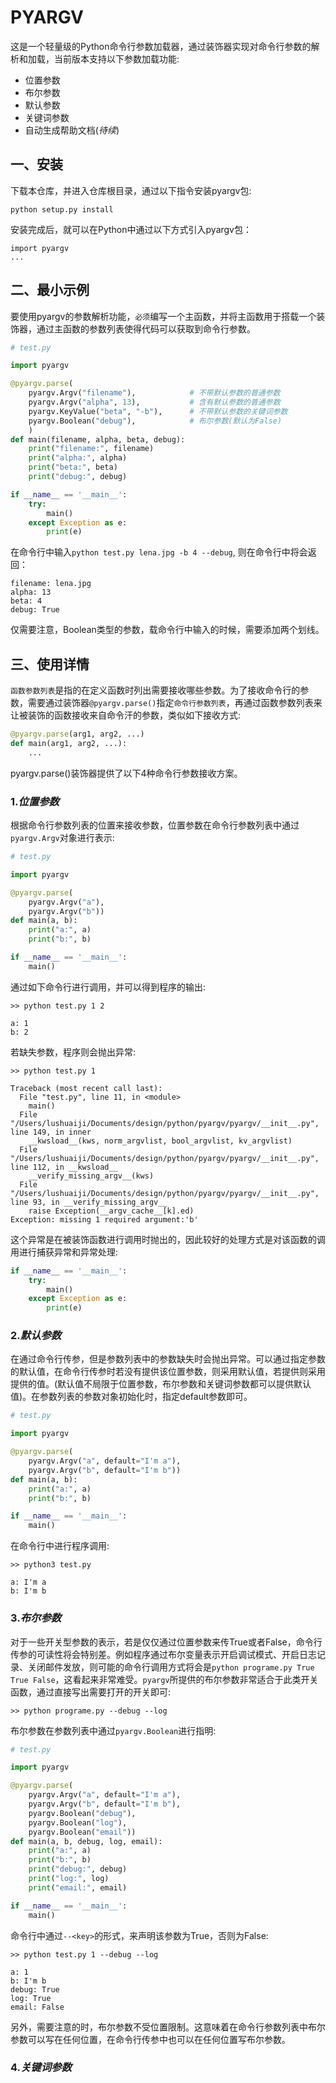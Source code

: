 # PYARGV
这是一个轻量级的Python命令行参数加载器，通过装饰器实现对命令行参数的解析和加载，当前版本支持以下参数加载功能:
* 位置参数
* 布尔参数
* 默认参数
* 关键词参数
* 自动生成帮助文档(*待续*)

## 一、安装
下载本仓库，并进入仓库根目录，通过以下指令安装pyargv包:
```
python setup.py install
```
安装完成后，就可以在Python中通过以下方式引入pyargv包：
```
import pyargv
...
```

## 二、最小示例
要使用pyargv的参数解析功能，`必须`编写一个主函数，并将主函数用于搭载一个装饰器，通过主函数的参数列表使得代码可以获取到命令行参数。
```python
# test.py

import pyargv

@pyargv.parse(
    pyargv.Argv("filename"),            # 不带默认参数的普通参数
    pyargv.Argv("alpha", 13),           # 含有默认参数的普通参数
    pyargv.KeyValue("beta", "-b"),      # 不带默认参数的关键词参数
    pyargv.Boolean("debug"),            # 布尔参数(默认为False)
    )
def main(filename, alpha, beta, debug):
    print("filename:", filename)
    print("alpha:", alpha)
    print("beta:", beta)
    print("debug:", debug)

if __name__ == '__main__':
    try:
        main()
    except Exception as e:
        print(e)
```
在命令行中输入`python test.py lena.jpg -b 4 --debug`, 则在命令行中将会返回：
```
filename: lena.jpg
alpha: 13
beta: 4
debug: True
```
仅需要注意，Boolean类型的参数，载命令行中输入的时候，需要添加两个划线。

## 三、使用详情
`函数参数列表`是指的在定义函数时列出需要接收哪些参数。为了接收命令行的参数，需要通过装饰器`@pyargv.parse()`指定`命令行参数列表`，再通过函数参数列表来让被装饰的函数接收来自命令汗的参数，类似如下接收方式:
```python
@pyargv.parse(arg1, arg2, ...)
def main(arg1, arg2, ...):
    ...
```
pyargv.parse()装饰器提供了以下4种命令行参数接收方案。
### 1.*位置参数*
根据命令行参数列表的位置来接收参数，位置参数在命令行参数列表中通过`pyargv.Argv`对象进行表示:
```python
# test.py

import pyargv

@pyargv.parse(
    pyargv.Argv("a"), 
    pyargv.Argv("b"))
def main(a, b):
    print("a:", a)
    print("b:", b)

if __name__ == '__main__':
    main()
```
通过如下命令行进行调用，并可以得到程序的输出:
```
>> python test.py 1 2

a: 1
b: 2
```
若缺失参数，程序则会抛出异常:
```
>> python test.py 1

Traceback (most recent call last):
  File "test.py", line 11, in <module>
    main()
  File "/Users/lushuaiji/Documents/design/python/pyargv/pyargv/__init__.py", line 149, in inner
    __kwsload__(kws, norm_argvlist, bool_argvlist, kv_argvlist)
  File "/Users/lushuaiji/Documents/design/python/pyargv/pyargv/__init__.py", line 112, in __kwsload__
    __verify_missing_argv__(kws)
  File "/Users/lushuaiji/Documents/design/python/pyargv/pyargv/__init__.py", line 93, in __verify_missing_argv__
    raise Exception(__argv_cache__[k].ed)
Exception: missing 1 required argument:'b'
```
这个异常是在被装饰函数进行调用时抛出的，因此较好的处理方式是对该函数的调用进行捕获异常和异常处理:
```python
if __name__ == '__main__':
    try:
        main()
    except Exception as e:
        print(e)
```
### 2.*默认参数*
在通过命令行传参，但是参数列表中的参数缺失时会抛出异常。可以通过指定参数的默认值，在命令行传参时若没有提供该位置参数，则采用默认值，若提供则采用提供的值。(默认值不局限于位置参数，布尔参数和关键词参数都可以提供默认值)。在参数列表的参数对象初始化时，指定default参数即可。
```python
# test.py

import pyargv

@pyargv.parse(
    pyargv.Argv("a", default="I'm a"), 
    pyargv.Argv("b", default="I'm b"))
def main(a, b):
    print("a:", a)
    print("b:", b)

if __name__ == '__main__':
    main()
```
在命令行中进行程序调用:
```
>> python3 test.py

a: I'm a
b: I'm b
```
### 3.*布尔参数*
对于一些开关型参数的表示，若是仅仅通过位置参数来传True或者False，命令行传参的可读性将会特别差。例如程序通过布尔变量表示开启调试模式、开启日志记录、关闭邮件发放，则可能的命令行调用方式将会是`python programe.py True True False`，这看起来非常难受。`pyargv`所提供的布尔参数非常适合于此类开关函数，通过直接写出需要打开的开关即可:
```
>> python programe.py --debug --log
```
布尔参数在参数列表中通过`pyargv.Boolean`进行指明:
```python
# test.py

import pyargv

@pyargv.parse(
    pyargv.Argv("a", default="I'm a"), 
    pyargv.Argv("b", default="I'm b"),
    pyargv.Boolean("debug"),
    pyargv.Boolean("log"),
    pyargv.Boolean("email"))
def main(a, b, debug, log, email):
    print("a:", a)
    print("b:", b)
    print("debug:", debug)
    print("log:", log)
    print("email:", email)

if __name__ == '__main__':
    main()
```
命令行中通过`--<key>`的形式，来声明该参数为True，否则为False:
```
>> python test.py 1 --debug --log

a: 1
b: I'm b
debug: True
log: True
email: False
```
另外，需要注意的时，布尔参数不受位置限制。这意味着在命令行参数列表中布尔参数可以写在任何位置，在命令行传参中也可以在任何位置写布尔参数。
### 4.*关键词参数*
